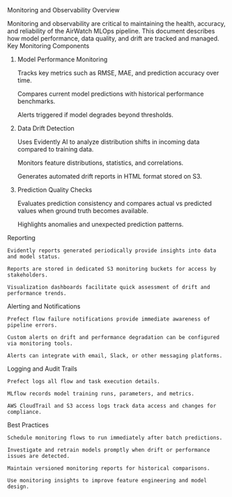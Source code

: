 Monitoring and Observability Overview

Monitoring and observability are critical to maintaining the health, accuracy, and
reliability of the AirWatch MLOps pipeline. This document describes how model
performance, data quality, and drift are tracked and managed. Key Monitoring Components

1. Model Performance Monitoring

   Tracks key metrics such as RMSE, MAE, and prediction accuracy over time.

   Compares current model predictions with historical performance benchmarks.

   Alerts triggered if model degrades beyond thresholds.

1. Data Drift Detection

   Uses Evidently AI to analyze distribution shifts in incoming data compared to
   training data.

   Monitors feature distributions, statistics, and correlations.

   Generates automated drift reports in HTML format stored on S3.

1. Prediction Quality Checks

   Evaluates prediction consistency and compares actual vs predicted values when ground
   truth becomes available.

   Highlights anomalies and unexpected prediction patterns.

Reporting

```
Evidently reports generated periodically provide insights into data and model status.

Reports are stored in dedicated S3 monitoring buckets for access by stakeholders.

Visualization dashboards facilitate quick assessment of drift and performance trends.
```

Alerting and Notifications

```
Prefect flow failure notifications provide immediate awareness of pipeline errors.

Custom alerts on drift and performance degradation can be configured via monitoring tools.

Alerts can integrate with email, Slack, or other messaging platforms.
```

Logging and Audit Trails

```
Prefect logs all flow and task execution details.

MLflow records model training runs, parameters, and metrics.

AWS CloudTrail and S3 access logs track data access and changes for compliance.
```

Best Practices

```
Schedule monitoring flows to run immediately after batch predictions.

Investigate and retrain models promptly when drift or performance issues are detected.

Maintain versioned monitoring reports for historical comparisons.

Use monitoring insights to improve feature engineering and model design.
```
